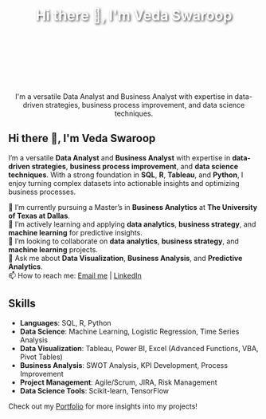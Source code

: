 <div style="background-image: url('https://github.com/Vedv7/Vedv7/blob/main/image.png'); background-size: cover; height: 300px; width: 100%; display: flex; justify-content: center; align-items: center; color: white; text-shadow: 2px 2px 4px rgba(0, 0, 0, 0.7);">
  <h1>Hi there 👋, I'm Veda Swaroop</h1>
</div>

<p align="center">
I'm a versatile Data Analyst and Business Analyst with expertise in data-driven strategies, business process improvement, and data science techniques.
</p>




## Hi there 👋, I'm Veda Swaroop

I’m a versatile **Data Analyst** and **Business Analyst** with expertise in **data-driven strategies**, **business process improvement**, and **data science techniques**. With a strong foundation in **SQL**, **R**, **Tableau**, and **Python**, I enjoy turning complex datasets into actionable insights and optimizing business processes.

🔭 I’m currently pursuing a Master’s in **Business Analytics** at **The University of Texas at Dallas**.  
🌱 I’m actively learning and applying **data analytics**, **business strategy**, and **machine learning** for predictive insights.  
👯 I’m looking to collaborate on **data analytics**, **business strategy**, and **machine learning** projects.  
💬 Ask me about **Data Visualization**, **Business Analysis**, and **Predictive Analytics**.  
📫 How to reach me: [Email me](mailto:dasagrandhi.v@gmail.com) | [LinkedIn](https://www.linkedin.com/in/vedaswaroopdasagrandhi/)

## Skills
- **Languages**: SQL, R, Python  
- **Data Science**: Machine Learning, Logistic Regression, Time Series Analysis  
- **Data Visualization**: Tableau, Power BI, Excel (Advanced Functions, VBA, Pivot Tables)  
- **Business Analysis**: SWOT Analysis, KPI Development, Process Improvement  
- **Project Management**: Agile/Scrum, JIRA, Risk Management  
- **Data Science Tools**: Scikit-learn, TensorFlow

Check out my [Portfolio](https://datascienceportfol.io/VedaSwaroop) for more insights into my projects!
